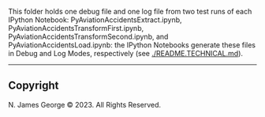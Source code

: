 This folder holds one debug file and one log file from two test runs of each IPython Notebook: PyAviationAccidentsExtract.ipynb, PyAviationAccidentsTransformFirst.ipynb, PyAviationAccidentsTransformSecond.ipynb, and PyAviationAccidentsLoad.ipynb: the IPython Notebooks generate these files in Debug and Log Modes, respectively (see [./README.TECHNICAL.md](../README.TECHNICAL.md)).

----

## Copyright

N. James George © 2023. All Rights Reserved.
